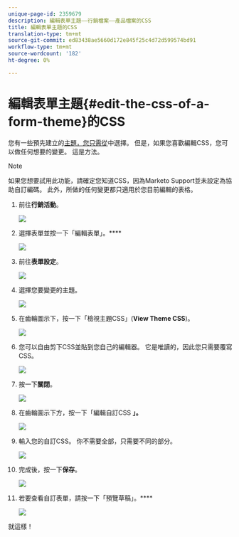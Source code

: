 ```yaml
---
unique-page-id: 2359679
description: 編輯表單主題——行銷檔案——產品檔案的CSS
title: 編輯表單主題的CSS
translation-type: tm+mt
source-git-commit: ed83438ae5660d172e845f25c4d72d599574bd91
workflow-type: tm+mt
source-wordcount: '182'
ht-degree: 0%

---
```



# 編輯表單主題{#edit-the-css-of-a-form-theme}的CSS

您有一些預先建立的[主題，您只需從](/help/marketo/product-docs/demand-generation/forms/creating-a-form/select-a-form-theme.md)中選擇。 但是，如果您喜歡編輯CSS，您可以做任何想要的變更。 這是方法。

>[!NOTE]
>
>如果您想要試用此功能，請確定您知道CSS，因為Marketo Support並未設定為協助自訂編碼。 此外，所做的任何變更都只適用於您目前編輯的表格。

1. 前往&#x200B;**行銷活動**。

   ![](assets/login-marketing-activities-5.png)

1. 選擇表單並按一下「編輯表單」。****

   ![](assets/image2014-9-15-14-3a37-3a7.png)

1. 前往&#x200B;**表單設定**。

   ![](assets/image2014-9-15-14-3a37-3a42.png)

1. 選擇您要變更的主題。

   ![](assets/image2014-9-15-14-3a37-3a54.png)

1. 在齒輪圖示下，按一下「檢視主題CSS」(**View Theme CSS**)。

   ![](assets/image2014-9-15-14-3a38-3a18.png)

1. 您可以自由剪下CSS並貼到您自己的編輯器。 它是唯讀的，因此您只需要覆寫CSS。

   ![](assets/image2014-9-15-14-3a38-3a29.png)

1. 按一下&#x200B;**關閉**。

   ![](assets/image2014-9-15-14-3a38-3a46.png)

1. 在齒輪圖示下方，按一下「編輯自訂CSS **」。**

   ![](assets/image2014-9-15-14-3a39-3a5.png)

1. 輸入您的自訂CSS。 你不需要全部，只需要不同的部分。

   ![](assets/image2014-9-15-14-3a39-3a21.png)

1. 完成後，按一下&#x200B;**保存**。

   ![](assets/image2014-9-15-14-3a39-3a30.png)

1. 若要查看自訂表單，請按一下「預覽草稿」。****

   ![](assets/image2014-9-15-14-3a39-3a50.png)

就這樣！
